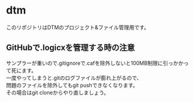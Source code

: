 # dtm

このリポジトリはDTMのプロジェクト&ファイル管理用です。

## GitHubで.logicxを管理する時の注意
サンプラーが重いので.gitignoreで.cafを除外しないと100MB制限に引っかかって死にます。  
一度やってしまうと.gitのログファイルが膨れ上がるので、  
問題のファイルを除外してもgit pushできなくなります。  
その場合はgit cloneからやり直しましょう。  
